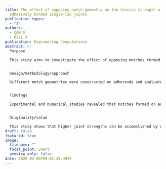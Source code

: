 ```yaml
---
title: The effect of opposing notch geometry on the tensile strength of
  adhesively bonded single-lap joints
publication_types:
  - "2"
authors:
  - ÇAM S
  - ÖZEL A
publication: Engineering Computations
abstract: >-
  Purpose

  This study aims to investigate the effect of opposing notches formed on the adherends on the tensile strength of an adhesively bonded single-lap joint.


  Design/methodology/approach

  Different notch geometries were constructed on adherends and evaluated by using the Taguchi method to obtain optimum notch geometry. Then finite element analysis was conducted considering optimum notch geometries by using the cohesive zone model. Lastly, finite element analysis results were validated experimentally.


  Findings

  Experimental and numerical studies revealed that notches formed on adherends increased the tensile strength of the joint. The failure load of the Type-III joint, where the highest increase was observed, increased by 15 per cent. In addition, it was found that the notch shape, length, depth and distance to the overlap area had significant effects on the failure load of the joint.


  Originality/value

  This study shows that higher joint strengths can be accomplished by using the same joint configuration by notching adherends.
draft: false
featured: true
image:
  filename: ""
  focal_point: Smart
  preview_only: false
date: 2020-04-06T09:02:33.494Z
---
```

